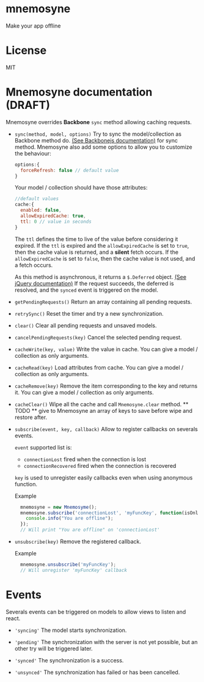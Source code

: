 mnemosyne
===========

Make your app offline

License
=======

MIT


# Mnemosyne documentation (DRAFT)

Mnemosyne overrides **Backbone** `sync` method allowing caching requests.

- `sync(method, model, options)`
  Try to sync the model/collection as Backbone method do.
  [(See Backbonejs documentation)](http://backbonejs.org/) for sync method.
  Mnemosyne also add some options to allow you to customize the behaviour:

  ```javascript
  options:{
    forceRefresh: false // default value
  }
  ```

  Your model / collection should have those attributes:
  ```javascript
  //default values
  cache:{
    enabled: false,
    allowExpiredCache: true,
    ttl: 0 // value in seconds
  }
  ```
  The `ttl` defines the time to live of the value before considering it expired.
  If the `ttl` is expired and the `allowExpiredCache` is set to `true`,
  then the cache value is returned, and a **silent** fetch occurs. If the
  `allowExpiredCache` is set to `false`, then the cache value is not used, and a
  fetch occurs.

  As this method is asynchronous, it returns a `$.Deferred` object.
  [(See jQuery documentation)](http://api.jquery.com/category/deferred-object/)
  If the request succeeds, the deferred is resolved, and the `synced` event
  is triggered on the model.


- `getPendingRequests()`
  Return an array containing all pending requests.

- `retrySync()`
  Reset the timer and try a new synchronization.

- `clear()`
  Clear all pending requests and unsaved models.

- `cancelPendingRequests(key)`
  Cancel the selected pending request.

- `cacheWrite(key, value)`
  Write the value in cache. You can give a model / collection as only arguments.

- `cacheRead(key)`
  Load attributes from cache. You can give a model / collection as only arguments.

- `cacheRemove(key)`
  Remove the item corresponding to the key and returns it.
  You can give a model / collection as only arguments.

- `cacheClear()`
  Wipe all the cache and call `Mnemosyne.clear` method.
  ** TODO ** give to Mnemosyne an array of keys to save before wipe and restore
  after.

- `subscribe(event, key, callback)`
  Allow to register callbacks on severals events.

  `event` supported list is:
    - `connectionLost` fired when the connection is lost
    - `connectionRecovered` fired when the connection is recovered

  `key` is used to unregister easily callbacks even when using anonymous function.

  Example

  ```javascript
    mnemosyne = new Mnemosyme();
    mnemosyne.subscribe('connectionLost', 'myFuncKey', function(isOnline){
      console.info("You are offline");
    });
    // Will print "You are offline" on 'connectionLost'

  ```

- `unsubscribe(key)`
  Remove the registered callback.

  Example

  ```javascript
    mnemosyne.unsubscribe('myFuncKey');
    // Will unregister 'myFuncKey' callback

  ```


# Events
Severals events can be triggered on models to allow views to listen and react.

- `'syncing'`
  The model starts synchronization.

- `'pending'`
  The synchronization with the server is not yet possible, but an other try
  will be triggered later.

- `'synced'`
  The synchronization is a success.

- `'unsynced'`
  The synchronization has failed or has been cancelled.
